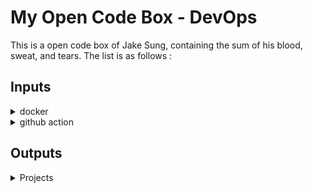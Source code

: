 # My Open Code Box - DevOps
This is a open code box of Jake Sung, containing the sum of his blood, sweat, and tears. The list is as follows :  

## Inputs
<details>
<summary>docker</summary>

- video here 
- video here 
- video here 
</details>

<details>
<summary>github action</summary>

- video here 
- video here 
- video here 
</details>

## Outputs
<details>
<summary>Projects</summary>

- video here 
- video here 
- video here 
</details>


